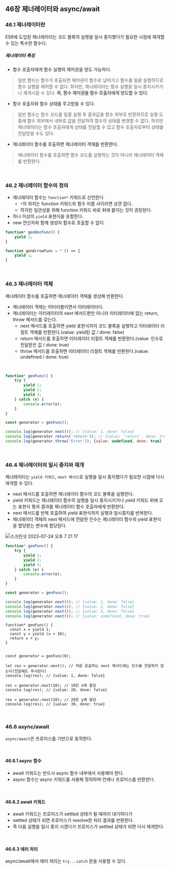 ## 46장 제너레이터와 async/await

### 46.1 제너레이터란

ES6에 도입된 제너레이터는 코드 블록의 실행을 일시 중지했다가 필요한 시점에 재개할 수 있는 특수한 함수다.

##### 제너레이터 특징

- 함수 호출자에게 함수 실행의 제어권을 양도 가능하다.

> 일반 함수는 함수가 호출되면 제어권이 함수로 넘어가고 함수를 일괄 실행하므로 함수 실행을 제어할 수 없다. 하지만, 제너레이터는 함수 실행을 일시 중지시키거나 재개시킬 수 있다. **즉, 함수 제어권을 함수 호출자에게 양도할 수 있다.**

- 함수 호출자와 함수 상태를 주고받을 수 있다.

> 일반 함수는 함수 코드를 일괄 실행 후 결과값을 함수 외부로 반환하므로 실행 도중에 함수 외부에서 내부로 값을 전달하여 함수의 상태를 변경할 수 없다. 하지만 제너레이터는 함수 호출자에게 상태를 전달할 수 있고 함수 호출자로부터 상태를 전달받을 수도 있다.

- 제너레이터 함수를 호출하면 제너레이터 객체를 반환한다.

> 제너레이터 함수를 호출하면 함수 코드를 실행하는 것이 아니라 제너레이터 객체를 반환한다.

<br>

### 46.2 제너레이터 함수의 정의

- 제너레이터 함수는 `function*` 키워드로 선언한다. 
	- `*`의 위치는 function 키워드와 함수 이름 사이라면 상관 없다.
	- 하지만 일관성을 위해 function 키워드 바로 뒤에 붙이는 것이 권장된다.
- 하나 이상의 `yield` 표현식을 포함한다.
- new 연산자와 함께 생성자 함수로 호출할 수 없다.

```javascript
function* genDecFunc() {
	yield 1;
}

function genArrowFunc = * () => {
	yield 1;
}
```

<br>

### 46.3 제너레이터 객체

제너레이터 함수를 호출하면 제너레이터 객체를 생성해 반환한다.

- 제너레이터 객체는 이터러블이면서 이터레이터다.
- 제너레이터는 이터레이터의 next 메서드뿐만 아니라 이터레이터에 없는 return, throw 메서드를 갖는다.
	- next 메서드를 호출하면 yield 표현식까지 코드 블록을 실행하고 이터레이터 리절트 객체를 반환한다.(value: yield된 값 / done: false)
	- return 메서드를 호출하면 이터레이터 리절트 객체를 반환한다.(value: 인수로 전달받은 값 / done: true)
	- throw 메서드를 호출하면 이터레이터 리절트 객체를 반환한다.(value: undefined / done: true)

<br>

```javascript
function* genFunc() {
	try {
		yield 1;
		yield 2;
		yield 3;
	} catch (e) {
		console.error(e);
	}
}

const generator = genFunc();

console.log(generator.next()); // {value: 1, done: false}
console.log(generator.return('return')); // {value: 'return', done: true}
console.log(generator.throw('Error')); {value: undefined, done: true}
```

<br>

### 46.4 제너레이터의 일시 중지와 재개

제너레이터는 `yield 키워드`, `next 메서드`로 실행을 일시 중지했다가 필요한 시점에 다시 재개할 수 있다.

- next 메서드를 호출하면 제너레이터 함수의 코드 블록을 실행한다.
- yield 키워드는 제너레이터 함수의 실행을 일시 중지시키거나 yield 키워드 뒤에 오는 표현식 평과 결과를 제너레이터 함수 호출자에게 반환한다.
- next 메서드를 반복 호출하여 yield 표현식까지 실행과 일시중지를 반복한다.
- 제너레이터 객체의 next 메서드에 전달한 인수는 제너레이터 함수의 yield 표현식을 할당받는 변수에 할당된다.

![스크린샷 2023-07-24 오후 7 21 17](https://github.com/TFrontend/rg-news/assets/77482972/23cb5ba7-63bd-49c4-87c2-d6d71d1464e5)


```javascript
function* genFunc() {
	try {
		yield 1;
		yield 2;
		yield 3;
	} catch (e) {
		console.error(e);
	}
}

const generator = genFunc();

console.log(generator.next()); // {value: 1, done: false}
console.log(generator.next()); // {value: 2, done: false}
console.log(generator.next()); // {value: 3, done: false}
console.log(generator.next()); // {value: undefined, done: true}
```

```
function* genFunc() {
  const x = yield 1;
  const y = yield (x + 10);
  return x + y;
}


const generator = genFunc(0);

let res = generator.next(); // 처음 호출하는 next 메서드에는 인수를 전달하지 않는다(전달해도 무시된다)
console.log(res); // {value: 1, done: false}

res = generator.next(10); // 10은 x에 할당
console.log(res); // {value: 20, done: false}

res = generator.next(20); // 20은 y에 할당
console.log(res); // {value: 30, done: true}
```

<br>

### 46.6 async/await

`async/await`은 프로미스를 기반으로 동작한다. 

<br>

#### 46.6.1 async 함수

- await 키워드는 반드시 async 함수 내부에서 사용해야 한다.
- async 함수는 async 키워드를 사용해 정의하며 언제나 프로미스를 반환한다.

<br>

#### 46.6.2 await 키워드

- await 키워드는 프로미스가 settled 상태가 될 때까지 대기하다가
- settled 상태가 되면 프로미스가 resolve한 처리 결과를 반환한다.
- 즉 다음 실행을 일시 중지 시켰다가 프로미스가 settled 상태가 되면 다시 재개한다.

<br>

#### 46.6.3 에러 처리

async/await에서 에러 처리는 `try...catch` 문을 사용할 수 있다.